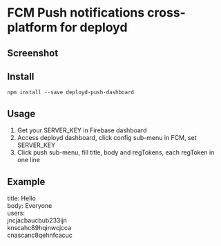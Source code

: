# FCM Push notifications cross-platform for deployd

## Screenshot  


## Install  

	npm install --save deployd-push-dashboard

## Usage  

1. Get your SERVER_KEY in Firebase dashboard
2. Access deployd dashboard, click config sub-menu in FCM, set SERVER_KEY 
3. Click push sub-menu, fill title, body and regTokens, each regToken in one line  

## Example   
title:  Hello  
body:   Everyone  
users:   
jncjacbaucbub233ijn  
knscahc89hqinwcjcca  
cnascanc8qehnfcacuc  

